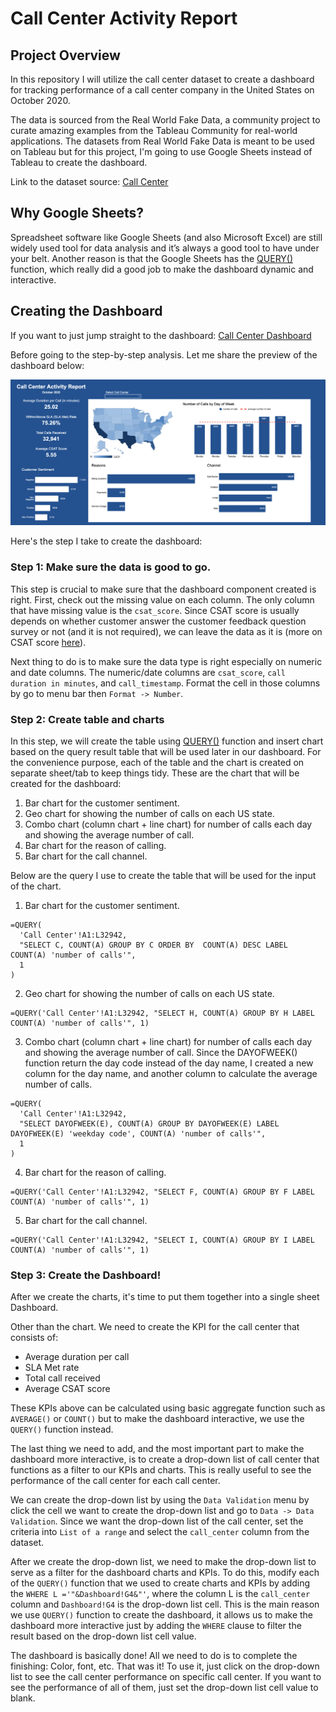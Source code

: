 # Call Center Activity Report

## Project Overview

In this repository I will utilize the call center dataset to create a dashboard for tracking performance of a call center company in the United States on October 2020.

The data is sourced from the Real World Fake Data, a community project to curate amazing examples from the Tableau Community for real-world applications. The datasets from Real World Fake Data is meant to be used on Tableau but for this project, I'm going to use Google Sheets instead of Tableau to create the dashboard.

Link to the dataset source: [Call Center](https://data.world/markbradbourne/rwfd-real-world-fake-data/workspace/file?filename=Call+Center.csv)


## Why Google Sheets? 

Spreadsheet software like Google Sheets (and also Microsoft Excel) are still widely used tool for data analysis and it’s always a good tool to have under your belt. Another reason is that the Google Sheets has the [QUERY()](https://support.google.com/docs/answer/3093343?hl=en) function, which really did a good job to make the dashboard dynamic and interactive.

## Creating the Dashboard

If you want to just jump straight to the dashboard: [Call Center Dashboard](https://docs.google.com/spreadsheets/d/10yAh9LEfpR2D792vERxrKSo3nFNUP1EW-vBQ7NUBhPQ/edit#gid=1551418728)

Before going to the step-by-step analysis. Let me share the preview of the dashboard below:

![Call Center Dashboard](call_center_dashboard.png)

Here's the step I take to create the dashboard:

### Step 1: Make sure the data is good to go.

This step is crucial to make sure that the dashboard component created is right. First, check out the missing value on each column. The only column that have missing value is the `csat_score`. Since CSAT score is usually depends on whether customer answer the customer feedback question survey or not (and it is not required), we can leave the data as it is (more on CSAT score [here](https://www.qualtrics.com/au/experience-management/customer/what-is-csat/?rid=ip&prevsite=en&newsite=au&geo=ID&geomatch=au)). 

Next thing to do is to make sure the data type is right especially on numeric and date columns. The numeric/date columns are `csat_score`, `call duration in minutes`, and `call_timestamp`. Format the cell in those columns by go to menu bar then `Format -> Number`.

### Step 2: Create table and charts

In this step, we will create the table using [QUERY()](https://support.google.com/docs/answer/3093343?hl=en)  function and insert chart based on the query result table that will be used later in our dashboard. For the convenience purpose, each of the table and the chart is created on separate sheet/tab to keep things tidy. These are the chart that will be created for the dashboard:

1. Bar chart for the customer sentiment.
2. Geo chart for showing the number of calls on each US state.
3. Combo chart (column chart + line chart) for number of calls each day and showing the average number of call.
4. Bar chart for the reason of calling.
5. Bar chart for the call channel.

Below are the query I use to create the table that will be used for the input of the chart.

1. Bar chart for the customer sentiment.
```
=QUERY(
  'Call Center'!A1:L32942, 
  "SELECT C, COUNT(A) GROUP BY C ORDER BY  COUNT(A) DESC LABEL COUNT(A) 'number of calls'", 
  1
)
```

2. Geo chart for showing the number of calls on each US state.
```
=QUERY('Call Center'!A1:L32942, "SELECT H, COUNT(A) GROUP BY H LABEL COUNT(A) 'number of calls'", 1)
```

3. Combo chart (column chart + line chart) for number of calls each day and showing the average number of call. Since the DAYOFWEEK() function return the day code instead of the day name, I created a new column for the day name, and another column to calculate the average number of calls.
```
=QUERY(
  'Call Center'!A1:L32942, 
  "SELECT DAYOFWEEK(E), COUNT(A) GROUP BY DAYOFWEEK(E) LABEL DAYOFWEEK(E) 'weekday code', COUNT(A) 'number of calls'",
  1
)
```

4. Bar chart for the reason of calling.
```
=QUERY('Call Center'!A1:L32942, "SELECT F, COUNT(A) GROUP BY F LABEL COUNT(A) 'number of calls'", 1)
```

5. Bar chart for the call channel.
```
=QUERY('Call Center'!A1:L32942, "SELECT I, COUNT(A) GROUP BY I LABEL COUNT(A) 'number of calls'", 1)
```

### Step 3: Create the Dashboard!

After we create the charts, it's time to put them together into a single sheet Dashboard. 

Other than the chart. We need to create the KPI for the call center that consists of:

- Average duration per call
- SLA Met rate
- Total call received
- Average CSAT score

These KPIs above can be calculated using basic aggregate function such as `AVERAGE()` or `COUNT()` but to make the dashboard interactive, we use the `QUERY()` function instead. 

The last thing we need to add, and the most important part to make the dashboard more interactive, is to create a drop-down list of call center that functions as a filter to our KPIs and charts. This is really useful to see the performance of the call center for each call center.

We can create the drop-down list by using the `Data Validation` menu by click the cell we want to create the drop-down list and go to `Data -> Data Validation`. Since we want the drop-down list of the call center, set the criteria into `List of a range` and select the `call_center` column from the dataset.

After we create the drop-down list, we need to make the drop-down list to serve as a filter for the dashboard charts and KPIs. To do this, modify each of the `QUERY()` function that we used to create charts and KPIs by adding the `WHERE L ='"&Dashboard!G4&"'`, where the column L is the `call_center` column and `Dashboard!G4` is the drop-down list cell. This is the main reason we use `QUERY()` function to create the dashboard, it allows us to make the dashboard more interactive just by adding the `WHERE` clause to filter the result based on the drop-down list cell value.

The dashboard is basically done! All we need to do is to complete the finishing: Color, font, etc. That was it! To use it, just click on the drop-down list to see the call center performance on specific call center. If you want to see the performance of all of them, just set the drop-down list cell value to blank. 
